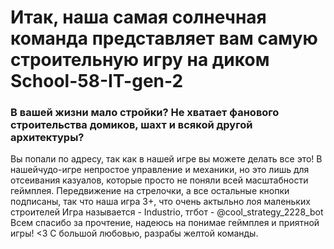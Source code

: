 <h1>Итак, наша самая солнечная команда представляет вам самую строительную игру на диком School-58-IT-gen-2</h1>
<h3>В вашей жизни мало стройки? Не хватает фанового строительства домиков, шахт и всякой другой архитектуры?</h3>
Вы попали по адресу, так как в нашей игре вы можете делать все это!
В нашейчудо-игре непростое управление и механики, но это лишь для отсеивания казуалов, которые просто не поняли всей масштабности геймплея.
Передвижение на стрелочки, а все остальные кнопки подписаны, так что наша игра 3+, что очень актыльно лоя маленьких строителей
Игра называется - Industrio, тгбот - @cool_strategy_2228_bot
Всем спасибо за прочтение, надеюсь на понимае геймплея и приятной игры! <3
С большой любовью, разрабы желтой команды.

